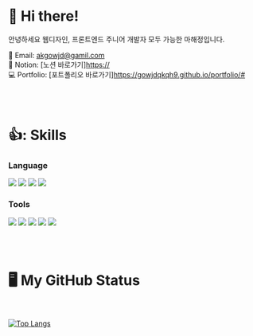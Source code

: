 # 👋 Hi there! 
안녕하세요 웹디자인, 프론트엔드 주니어 개발자 모두 가능한 마해정입니다.

📧 Email: akgowjd@gamil.com<br>
📘 Notion: [노션 바로가기]<https://><br>
💻 Portfolio: [포트폴리오 바로가기]<https://gowjdqkqh9.github.io/portfolio/#>

<br>
<br>

# 👍: Skills 
### Language
<img src="https://img.shields.io/badge/HTML5-E34F26?style=flat-square&logo=HTML5&logoColor=white"/> <img src="https://img.shields.io/badge/CSS3-1572B6?style=flat-square&logo=CSS3&logoColor=white"/> <img src="https://img.shields.io/badge/JavaScript-F7DF1E?style=flat-square&logo=JavaScript&logoColor=black"/> <img src="https://img.shields.io/badge/React-61DAFB?style=flat-square&logo=React&logoColor=black"/>

### Tools
<img src="https://img.shields.io/badge/Adobe Photoshop-31A8FF?style=flat-square&logo=Adobe Photoshop&logoColor=white"/> <img src="https://img.shields.io/badge/Adobe Illustrator-FF9A00?style=flat-square&logo=Adobe Illustrator&logoColor=white"/> <img src="https://img.shields.io/badge/Figma-F24E1E?style=flat-square&logo=Figma&logoColor=white"/> <img src="https://img.shields.io/badge/Git-F05032?style=flat-square&logo=Git&logoColor=white"/> <img src="https://img.shields.io/badge/GitHub-181717?style=flat-square&logo=GitHub&logoColor=white"/>

<br>
<br>

# 🖥 My GitHub Status 
<br>

[![Top Langs](https://github-readme-stats.vercel.app/api/top-langs/?username=gowjdqkqh9&layout=compact)](https://github.com/Shape2ee/github-readme-stats)

<!---
gowjdqkqh9/gowjdqkqh9 is a ✨ special ✨ repository because its `README.md` (this file) appears on your GitHub profile.
미리보기 링크를 클릭하여 변경 사항을 확인할 수 있습니다.
--->
